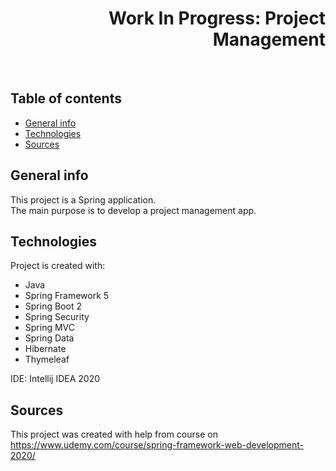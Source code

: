 <h1 align="right">Work In Progress: Project Management</h1><br>

## Table of contents
* [General info](#general-info)
* [Technologies](#technologies)
* [Sources](#sources)

## General info
This project is a Spring application.  
The main purpose is to develop a project management app.  

## Technologies
Project is created with:
* Java  
* Spring Framework 5
* Spring Boot 2
* Spring Security
* Spring MVC
* Spring Data
* Hibernate
* Thymeleaf  
  
IDE: Intellij IDEA 2020  

## Sources
This project was created with help from course on <a href="https://www.udemy.com/course/spring-framework-web-development-2020/">https://www.udemy.com/course/spring-framework-web-development-2020/
